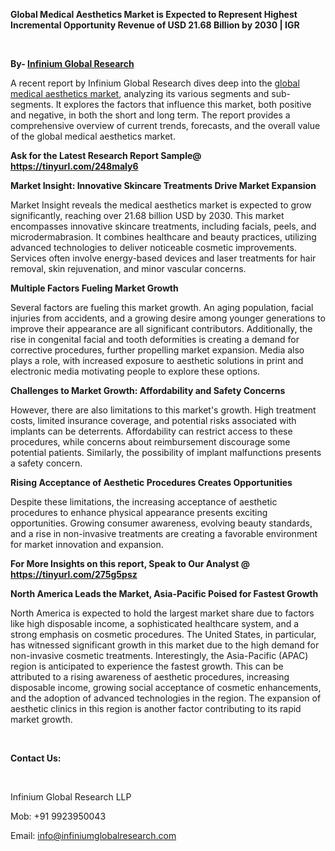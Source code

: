 <p><strong>Global Medical Aesthetics Market is Expected to Represent Highest Incremental Opportunity Revenue of USD 21.68 Billion by 2030 | IGR</strong></p>
<p>&nbsp;</p>
<p><strong>By- </strong><a href="https://www.infiniumglobalresearch.com"><strong>Infinium Global Research</strong></a></p>
<p>A recent report by Infinium Global Research dives deep into the <a href="https://www.infiniumglobalresearch.com/market-reports/global-medical-aesthetics-market">global medical aesthetics market</a>, analyzing its various segments and sub-segments. It explores the factors that influence this market, both positive and negative, in both the short and long term. The report provides a comprehensive overview of current trends, forecasts, and the overall value of the global medical aesthetics market.</p>
<p><strong>Ask for the Latest Research Report Sample@ </strong><a href="https://tinyurl.com/248maly6"><strong>https://tinyurl.com/248maly6</strong></a></p>
<p><strong>Market Insight: Innovative Skincare Treatments Drive Market Expansion</strong></p>
<p>Market Insight reveals the medical aesthetics market is expected to grow significantly, reaching over 21.68 billion USD by 2030. This market encompasses innovative skincare treatments, including facials, peels, and microdermabrasion. It combines healthcare and beauty practices, utilizing advanced technologies to deliver noticeable cosmetic improvements. Services often involve energy-based devices and laser treatments for hair removal, skin rejuvenation, and minor vascular concerns.</p>
<p><strong>Multiple Factors Fueling Market Growth</strong></p>
<p>Several factors are fueling this market growth. An aging population, facial injuries from accidents, and a growing desire among younger generations to improve their appearance are all significant contributors. Additionally, the rise in congenital facial and tooth deformities is creating a demand for corrective procedures, further propelling market expansion. Media also plays a role, with increased exposure to aesthetic solutions in print and electronic media motivating people to explore these options.</p>
<p><strong>Challenges to Market Growth: Affordability and Safety Concerns</strong></p>
<p>However, there are also limitations to this market's growth. High treatment costs, limited insurance coverage, and potential risks associated with implants can be deterrents. Affordability can restrict access to these procedures, while concerns about reimbursement discourage some potential patients. Similarly, the possibility of implant malfunctions presents a safety concern.</p>
<p><strong>Rising Acceptance of Aesthetic Procedures Creates Opportunities</strong></p>
<p>Despite these limitations, the increasing acceptance of aesthetic procedures to enhance physical appearance presents exciting opportunities. Growing consumer awareness, evolving beauty standards, and a rise in non-invasive treatments are creating a favorable environment for market innovation and expansion.</p>
<p><strong>For More Insights on this report, Speak to Our Analyst @ </strong><a href="https://tinyurl.com/275g5psz"><strong>https://tinyurl.com/275g5psz</strong></a></p>
<p><strong>North America Leads the Market, Asia-Pacific Poised for Fastest Growth</strong></p>
<p>North America is expected to hold the largest market share due to factors like high disposable income, a sophisticated healthcare system, and a strong emphasis on cosmetic procedures. The United States, in particular, has witnessed significant growth in this market due to the high demand for non-invasive cosmetic treatments. Interestingly, the Asia-Pacific (APAC) region is anticipated to experience the fastest growth. This can be attributed to a rising awareness of aesthetic procedures, increasing disposable income, growing social acceptance of cosmetic enhancements, and the adoption of advanced technologies in the region. The expansion of aesthetic clinics in this region is another factor contributing to its rapid market growth.</p>
<p>&nbsp;</p>
<p><strong>Contact Us:</strong></p>
<p>&nbsp;</p>
<p>Infinium Global Research LLP</p>
<p>Mob: +91 9923950043</p>
<p>Email: <a href="mailto:info@infiniumglobalresearch.com">info@infiniumglobalresearch.com</a></p>